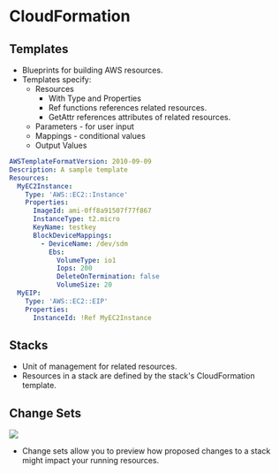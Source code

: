 # CloudFormation

## Templates

* Blueprints for building AWS resources.
* Templates specify:
    * Resources
        * With Type and Properties
        * Ref functions references related resources.
        * GetAttr references attributes of related resources.
    *  Parameters - for user input
    *  Mappings - conditional values
    *  Output Values

```yaml
AWSTemplateFormatVersion: 2010-09-09
Description: A sample template
Resources:
  MyEC2Instance:
    Type: 'AWS::EC2::Instance'
    Properties:
      ImageId: ami-0ff8a91507f77f867
      InstanceType: t2.micro
      KeyName: testkey
      BlockDeviceMappings:
        - DeviceName: /dev/sdm
          Ebs:
            VolumeType: io1
            Iops: 200
            DeleteOnTermination: false
            VolumeSize: 20
  MyEIP:
    Type: 'AWS::EC2::EIP'
    Properties:
      InstanceId: !Ref MyEC2Instance
```

## Stacks

* Unit of management for related resources.
* Resources in a stack are defined by the stack's CloudFormation template.

## Change Sets

![](https://docs.aws.amazon.com/AWSCloudFormation/latest/UserGuide/images/update-stack-changesets-diagram.png)

* Change sets allow you to preview how proposed changes to a stack might impact your running resources.
